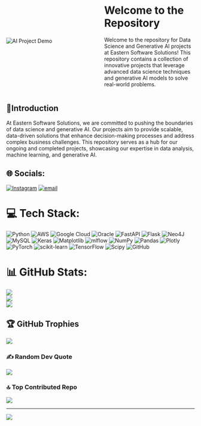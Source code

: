 <div style="display: flex; align-items: center;">
  <div style="flex: 1;">
    <img src="https://media3.giphy.com/media/v1.Y2lkPTc5MGI3NjExbTJ6ZjljbHdtMjdxNmM1OGM0Z2htbHpkam1qOWJ0N2NkM2NxNGt5dSZlcD12MV9pbnRlcm5hbF9naWZfYnlfaWQmY3Q9Zw/n6mEMqAuYOQ8l8qcEE/giphy.gif" alt="AI Project Demo" style="max-width: 100%; height: auto;">
  </div>
  <div style="flex: 1; padding-left: 20px;">
    <h1>Welcome to the Repository</h1>
    <p>Welcome to the repository for Data Science and Generative AI projects at Eastern Software Solutions! This repository contains a collection of innovative projects that leverage advanced data science techniques and generative AI models to solve real-world problems.</p>
  </div>
</div>


## 💫Introduction

At Eastern Software Solutions, we are committed to pushing the boundaries of data science and generative AI. Our projects aim to provide scalable, data-driven solutions that enhance decision-making processes and address complex business challenges. This repository serves as a hub for our ongoing and completed projects, showcasing our expertise in data analysis, machine learning, and generative AI.


## 🌐 Socials:
[![Instagram](https://img.shields.io/badge/Instagram-%23E4405F.svg?logo=Instagram&logoColor=white)](https://instagram.com/ayanmahmood_01) [![email](https://img.shields.io/badge/Email-D14836?logo=gmail&logoColor=white)](mailto:ayan20mahmood@gmail.com) 

# 💻 Tech Stack:
![Python](https://img.shields.io/badge/python-3670A0?style=for-the-badge&logo=python&logoColor=ffdd54) ![AWS](https://img.shields.io/badge/AWS-%23FF9900.svg?style=for-the-badge&logo=amazon-aws&logoColor=white) ![Google Cloud](https://img.shields.io/badge/GoogleCloud-%234285F4.svg?style=for-the-badge&logo=google-cloud&logoColor=white) ![Oracle](https://img.shields.io/badge/Oracle-F80000?style=for-the-badge&logo=oracle&logoColor=white) ![FastAPI](https://img.shields.io/badge/FastAPI-005571?style=for-the-badge&logo=fastapi) ![Flask](https://img.shields.io/badge/flask-%23000.svg?style=for-the-badge&logo=flask&logoColor=white) ![Neo4J](https://img.shields.io/badge/Neo4j-008CC1?style=for-the-badge&logo=neo4j&logoColor=white) ![MySQL](https://img.shields.io/badge/mysql-4479A1.svg?style=for-the-badge&logo=mysql&logoColor=white) ![Keras](https://img.shields.io/badge/Keras-%23D00000.svg?style=for-the-badge&logo=Keras&logoColor=white) ![Matplotlib](https://img.shields.io/badge/Matplotlib-%23ffffff.svg?style=for-the-badge&logo=Matplotlib&logoColor=black) ![mlflow](https://img.shields.io/badge/mlflow-%23d9ead3.svg?style=for-the-badge&logo=numpy&logoColor=blue) ![NumPy](https://img.shields.io/badge/numpy-%23013243.svg?style=for-the-badge&logo=numpy&logoColor=white) ![Pandas](https://img.shields.io/badge/pandas-%23150458.svg?style=for-the-badge&logo=pandas&logoColor=white) ![Plotly](https://img.shields.io/badge/Plotly-%233F4F75.svg?style=for-the-badge&logo=plotly&logoColor=white) ![PyTorch](https://img.shields.io/badge/PyTorch-%23EE4C2C.svg?style=for-the-badge&logo=PyTorch&logoColor=white) ![scikit-learn](https://img.shields.io/badge/scikit--learn-%23F7931E.svg?style=for-the-badge&logo=scikit-learn&logoColor=white) ![TensorFlow](https://img.shields.io/badge/TensorFlow-%23FF6F00.svg?style=for-the-badge&logo=TensorFlow&logoColor=white) ![Scipy](https://img.shields.io/badge/SciPy-%230C55A5.svg?style=for-the-badge&logo=scipy&logoColor=%white) ![GitHub](https://img.shields.io/badge/github-%23121011.svg?style=for-the-badge&logo=github&logoColor=white)
# 📊 GitHub Stats:
![](https://github-readme-stats.vercel.app/api?username=20ayanmahmood&theme=dark&hide_border=false&include_all_commits=false&count_private=false)<br/>
![](https://github-readme-streak-stats.herokuapp.com/?user=20ayanmahmood&theme=dark&hide_border=false)<br/>
![](https://github-readme-stats.vercel.app/api/top-langs/?username=20ayanmahmood&theme=dark&hide_border=false&include_all_commits=false&count_private=false&layout=compact)

## 🏆 GitHub Trophies
![](https://github-profile-trophy.vercel.app/?username=20ayanmahmood&theme=radical&no-frame=false&no-bg=true&margin-w=4)

### ✍️ Random Dev Quote
![](https://quotes-github-readme.vercel.app/api?type=horizontal&theme=radical)

### 🔝 Top Contributed Repo
![](https://github-contributor-stats.vercel.app/api?username=20ayanmahmood&limit=5&theme=dark&combine_all_yearly_contributions=true)

---
[![](https://visitcount.itsvg.in/api?id=20ayanmahmood&icon=0&color=0)](https://visitcount.itsvg.in)

<!-- Proudly created with GPRM ( https://gprm.itsvg.in ) -->
